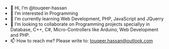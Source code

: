 - 👋 Hi, I’m @touqeer-hassan
- 👀 I’m interested in Programming
- 🌱 I’m currently learning Web Development, PHP, JavaScript and JQuerry
- 💞️ I’m looking to collaborate on Programming projects speciallyy in Database, C++, C#, Micro-Controllers like Arduino, Web Development and PHP.
- 📫 How to reach me? Please write to: touqeer.hassan@outlook.com

<!---
touqeer-hassan/touqeer-hassan is a ✨ special ✨ repository because its `README.md` (this file) appears on your GitHub profile.
You can click the Preview link to take a look at your changes.
--->
